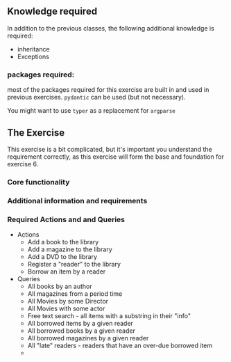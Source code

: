## Knowledge required
In addition to the previous classes, the following additional knowledge is required:

- inheritance
- Exceptions

### packages required:
most of the packages required for this exercise are built in and used in previous exercises. `pydantic` can be used (but not necessary).

You might want to use `typer` as a replacement for `argparse`

## The Exercise

This exercise is a bit complicated, but it's important you understand the requirement correctly, as this exercise will form the base and foundation for exercise 6.

### Core functionality

### Additional information and requirements

### Required Actions and and Queries

- Actions
  - Add a book to the library
  - Add a magazine to the library
  - Add a DVD to the library
  - Register a "reader" to the library
  - Borrow an item by a reader
- Queries
  - All books by an author
  - All magazines from a period time
  - All Movies by some Director
  - All Movies with some actor
  - Free text search - all items with a substring in their "info"
  - All borrowed items by a given reader
  - All borrowed books by a given reader
  - All borrowed magazines by a given reader
  - All "late" readers - readers that have an over-due borrowed item
  - 